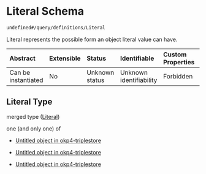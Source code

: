 # Literal Schema

```txt
undefined#/query/definitions/Literal
```

Literal represents the possible form an object literal value can have.

| Abstract            | Extensible | Status         | Identifiable            | Custom Properties | Additional Properties | Access Restrictions | Defined In                                                                     |
| :------------------ | :--------- | :------------- | :---------------------- | :---------------- | :-------------------- | :------------------ | :----------------------------------------------------------------------------- |
| Can be instantiated | No         | Unknown status | Unknown identifiability | Forbidden         | Allowed               | none                | [okp4-triplestore.json\*](schema/okp4-triplestore.json "open original schema") |

## Literal Type

merged type ([Literal](okp4-triplestore-querymsg-definitions-literal.md))

one (and only one) of

*   [Untitled object in okp4-triplestore](okp4-triplestore-querymsg-definitions-literal-oneof-0.md "check type definition")

*   [Untitled object in okp4-triplestore](okp4-triplestore-querymsg-definitions-literal-oneof-1.md "check type definition")

*   [Untitled object in okp4-triplestore](okp4-triplestore-querymsg-definitions-literal-oneof-2.md "check type definition")
